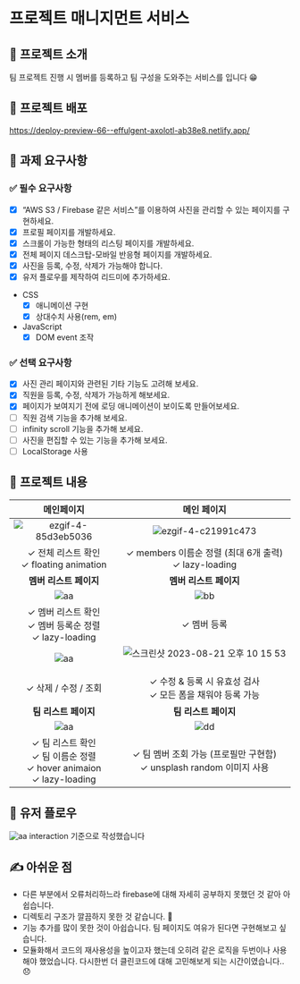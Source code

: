 # 프로젝트 매니지먼트 서비스

## 🚀 프로젝트 소개

팀 프로젝트 진행 시 멤버를 등록하고 팀 구성을 도와주는 서비스를 입니다 😁

## 🚀 프로젝트 배포

https://deploy-preview-66--effulgent-axolotl-ab38e8.netlify.app/

## 🚀 과제 요구사항

### ✅ 필수 요구사항

- [x] “AWS S3 / Firebase 같은 서비스”를 이용하여 사진을 관리할 수 있는 페이지를 구현하세요.
- [x] 프로필 페이지를 개발하세요.
- [x] 스크롤이 가능한 형태의 리스팅 페이지를 개발하세요.
- [x] 전체 페이지 데스크탑-모바일 반응형 페이지를 개발하세요.
- [x] 사진을 등록, 수정, 삭제가 가능해야 합니다.
- [x] 유저 플로우를 제작하여 리드미에 추가하세요.

* CSS
  - [x] 애니메이션 구현
  - [x] 상대수치 사용(rem, em)
* JavaScript
  - [x] DOM event 조작

### ✅ 선택 요구사항

- [x] 사진 관리 페이지와 관련된 기타 기능도 고려해 보세요.
- [x] 직원을 등록, 수정, 삭제가 가능하게 해보세요.
- [x] 페이지가 보여지기 전에 로딩 애니메이션이 보이도록 만들어보세요.
- [ ] 직원 검색 기능을 추가해 보세요.
- [ ] infinity scroll 기능을 추가해 보세요.
- [ ] 사진을 편집할 수 있는 기능을 추가해 보세요.
- [ ] LocalStorage 사용

## 🚀 프로젝트 내용

|                                                         **메인페이지**                                                          |                                                                           **메인 페이지**                                                                            |
| :-----------------------------------------------------------------------------------------------------------------------------: | :------------------------------------------------------------------------------------------------------------------------------------------------------------------: |
| ![ezgif-4-85d3eb5036](https://github.com/KDT1-FE/Y_FE_JAVASCRIPT_PICTURE/assets/139189221/f1320b35-0cb6-419c-bbd5-89d476230300) |                   ![ezgif-4-c21991c473](https://github.com/KDT1-FE/Y_FE_JAVASCRIPT_PICTURE/assets/139189221/5ef7c8a8-4d4d-49c9-a4e0-18421f6836c5)                    |
|                                           ✓ 전체 리스트 확인<br>✓ floating animation                                            |                                                       ✓ members 이름순 정렬 (최대 6개 출력) <br>✓ lazy-loading                                                       |
|                                                     **멤버 리스트 페이지**                                                      |                                                                        **멤버 리스트 페이지**                                                                        |
|         ![aa](https://github.com/KDT1-FE/Y_FE_JAVASCRIPT_PICTURE/assets/139189221/1ac8c671-3560-4370-b35a-e7ef132665aa)         |                           ![bb](https://github.com/KDT1-FE/Y_FE_JAVASCRIPT_PICTURE/assets/139189221/e0a6a6d1-6b22-433c-bd88-a44fe19f36d9)                            |
|                                   ✓ 멤버 리스트 확인<br>✓ 멤버 등록순 정렬 <br>✓ lazy-loading                                   |                                                                             ✓ 멤버 등록                                                                              |
|         ![aa](https://github.com/KDT1-FE/Y_FE_JAVASCRIPT_PICTURE/assets/139189221/28f3d767-2a52-40dc-908d-59ff376013ff)         | ![스크린샷 2023-08-21 오후 10 15 53](https://github.com/KDT1-FE/Y_FE_JAVASCRIPT_PICTURE/assets/139189221/bf5bea48-1808-4965-bdc0-f46450e4a12b) &nbsp; &nbsp; |
|                                                      ✓ 삭제 / 수정 / 조회                                                       |                                                     ✓ 수정 & 등록 시 유효성 검사<br>✓ 모든 폼을 채워야 등록 가능                                                     |
|                                                      **팀 리스트 페이지**                                                       |                                                                         **팀 리스트 페이지**                                                                         |
|         ![aa](https://github.com/KDT1-FE/Y_FE_JAVASCRIPT_PICTURE/assets/139189221/ca601419-3e5f-4a10-95bb-a6d0fa2649b3)         |                           ![dd](https://github.com/KDT1-FE/Y_FE_JAVASCRIPT_PICTURE/assets/139189221/d5b081e1-f807-43eb-8cb6-945acae43a49)                            |
|                           ✓ 팀 리스트 확인<br>✓ 팀 이름순 정렬<br>✓ hover animaion <br>✓ lazy-loading                           |                                               ✓ 팀 멤버 조회 가능 (프로필만 구현함)<br> ✓ unsplash random 이미지 사용                                                |

## 🚀 유저 플로우

![aa](https://github.com/KDT1-FE/Y_FE_JAVASCRIPT_PICTURE/assets/139189221/caf49cc7-da64-427c-8489-d0573210f1fb)
interaction 기준으로 작성했습니다

## ✍️ 아쉬운 점

- 다른 부분에서 오류처리하느라 firebase에 대해 자세히 공부하지 못했던 것 같아 아쉽습니다.
- 디렉토리 구조가 깔끔하지 못한 것 같습니다. 🥲
- 기능 추가를 많이 못한 것이 아쉽습니다. 팀 페이지도 여유가 된다면 구현해보고 싶습니다.
- 모듈화해서 코드의 재사용성을 높이고자 했는데 오히려 같은 로직을 두번이나 사용해야 했었습니다. 다시한번 더 클린코드에 대해 고민해보게 되는 시간이였습니다..😞
